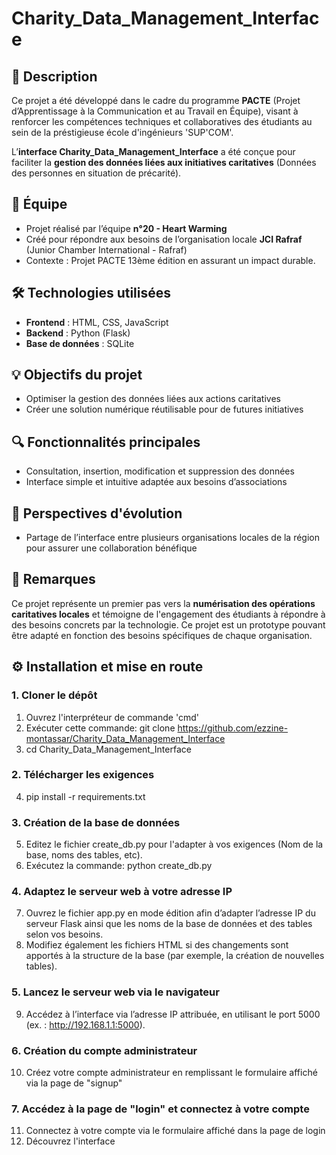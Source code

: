 # Charity_Data_Management_Interface

## 🎯 Description

Ce projet a été développé dans le cadre du programme **PACTE** (Projet d’Apprentissage à la Communication et au Travail en Équipe), visant à renforcer les compétences techniques et collaboratives des étudiants au sein de la préstigieuse école d'ingénieurs 'SUP'COM'.

L’**interface Charity_Data_Management_Interface** a été conçue pour faciliter la **gestion des données liées aux initiatives caritatives** (Données des personnes en situation de précarité).

## 👥 Équipe

- Projet réalisé par l’équipe **n°20 - Heart Warming**
- Créé pour répondre aux besoins de l’organisation locale **JCI Rafraf** (Junior Chamber International - Rafraf)
- Contexte : Projet PACTE 13ème édition en assurant un impact durable. 

## 🛠️ Technologies utilisées

- **Frontend** : HTML, CSS, JavaScript  
- **Backend** : Python (Flask)  
- **Base de données** : SQLite  

## 💡 Objectifs du projet

- Optimiser la gestion des données liées aux actions caritatives
- Créer une solution numérique réutilisable pour de futures initiatives

## 🔍 Fonctionnalités principales

- Consultation, insertion, modification et suppression des données
- Interface simple et intuitive adaptée aux besoins d’associations

## 🔄 Perspectives d'évolution

- Partage de l’interface entre plusieurs organisations locales de la région pour assurer une collaboration bénéfique

## 📝 Remarques

Ce projet représente un premier pas vers la **numérisation des opérations caritatives locales** et témoigne de l'engagement des étudiants à répondre à des besoins concrets par la technologie.
Ce projet est un prototype pouvant être adapté en fonction des besoins spécifiques de chaque organisation.


## ⚙️ Installation et mise en route

### 1. Cloner le dépôt

1.  Ouvrez l'interpréteur de commande 'cmd'
2.  Exécuter cette commande:    git clone https://github.com/ezzine-montassar/Charity_Data_Management_Interface
3.  cd Charity_Data_Management_Interface

### 2. Télécharger les exigences

4.  pip install -r requirements.txt

### 3. Création de la base de données
5.  Editez le fichier create_db.py pour l'adapter à vos exigences (Nom de la base, noms des tables, etc).
6.  Exécutez la commande:  python create_db.py

### 4. Adaptez le serveur web à votre adresse IP
7.  Ouvrez le fichier app.py en mode édition afin d’adapter l’adresse IP du serveur Flask ainsi que les noms de la base de données et des tables selon vos besoins.
8.  Modifiez également les fichiers HTML si des changements sont apportés à la structure de la base (par exemple, la création de nouvelles tables).

### 5. Lancez le serveur web via le navigateur
9.  Accédez à l’interface via l’adresse IP attribuée, en utilisant le port 5000 (ex. : http://192.168.1.1:5000).

### 6. Création du compte administrateur
10.  Créez votre compte administrateur en remplissant le formulaire affiché via la page de "signup"

### 7. Accédez à la page de "login" et connectez à votre compte
11.  Connectez à votre compte via le formulaire affiché dans la page de login
12.  Découvrez l'interface
